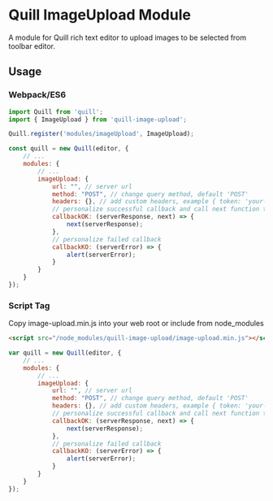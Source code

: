 # Quill ImageUpload Module

A module for Quill rich text editor to upload images to be selected from toolbar editor.

## Usage

### Webpack/ES6

```javascript
import Quill from 'quill';
import { ImageUpload } from 'quill-image-upload';

Quill.register('modules/imageUpload', ImageUpload);

const quill = new Quill(editor, {
    // ...
    modules: {
        // ...
        imageUpload: {
            url: "", // server url
            method: "POST", // change query method, default 'POST' 
            headers: {}, // add custom headers, example { token: 'your-token'}
            // personalize successful callback and call next function to insert new url to the editor
            callbackOK: (serverResponse, next) => {
                next(serverResponse);   
            },
            // personalize failed callback
            callbackKO: (serverError) => {
                alert(serverError);
            }
        }
    }
});
```

### Script Tag

Copy image-upload.min.js into your web root or include from node_modules

```html
<script src="/node_modules/quill-image-upload/image-upload.min.js"></script>
```

```javascript
var quill = new Quill(editor, {
    // ...
    modules: {
        // ...
        imageUpload: {
            url: "", // server url
            method: "POST", // change query method, default 'POST' 
            headers: {}, // add custom headers, example { token: 'your-token'}
            // personalize successful callback and call next function to insert new url to the editor
            callbackOK: (serverResponse, next) => {
                next(serverResponse);   
            },
            // personalize failed callback
            callbackKO: (serverError) => {
                alert(serverError);
            }
        }
    }
});
```